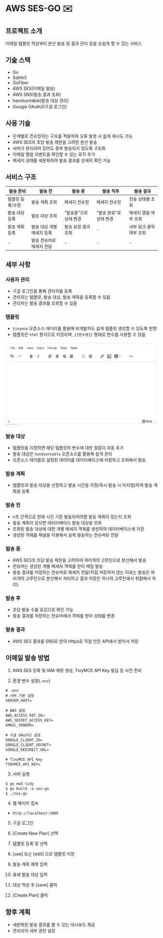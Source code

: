 # AWS SES-GO ✉️

## 프로젝트 소개

이메일 템플릿 작성부터 분산 발송 및 결과 관리 등을 손쉽게 할 수 있는 서비스

## 기술 스택

- Go
- Sqlite3
- GoFiber
- AWS SES(이메일 발송)
- AWS SNS(발송 결과 조회)
- handsontable(발송 대상 관리)
- Google OAuth2(구글 로그인)

## 사용 기술

- 단계별로 컨슈밍하는 구조를 적용하여 오류 발생 시 쉽게 재시도 가능
- AWS SES의 초당 발송 제한을 고려한 분산 발송
- 서버가 분리되어 있어도 중복 발송되지 않도록 구조화
- 이메일 열람 이벤트를 확인할 수 있는 로직 추가
- 메세지 상태를 세분화하여 발송 결과를 상세히 확인 가능

## 서비스 구조

| 발송 준비     | 발송 전            | 발송 중          | 발송 직후          | 발송 결과          |
|-----------|-----------------|---------------|----------------|----------------|
| 템플릿 등록/수정 | 발송 계획 조회        | 메세지 컨슈밍       | 메세지 컨슈밍        | 전송 상태별 조회      |
| 발송 대상 등록  | 발송 대상 조회        | "발송중"으로 상태 변경 | "발송 완료"로 상태 변경 | 메세지 열람 여부 조회   |
| 발송 계획 등록  | 발송 대상 개별 메세지 등록 | 발송 요청 결과 조회   | -              | 내부 링크 클릭 여부 조회 |
| -         | 발송 컨슈머로 메세지 전달  | -             | -              | -              |

## 세부 사항

### 사용자 관리

- 구글 로그인을 통해 관리자를 등록
- 관리자는 템플릿, 발송 대상, 발송 계획을 등록할 수 있음
- 관리자는 발송 결과를 조회할 수 있음

### 템플릿

- `tinymce` 오픈소스 에디터를 활용해 비개발자도 쉽게 템플릿 생성할 수 있도록 반영
- 템플릿은 `html` 형식으로 저장되며, `{{변수명}}` 형태로 변수를 사용할 수 있음

![img.png](docs/img.png)

### 발송 대상

- 템플릿을 지정하면 해당 템플릿의 변수에 대한 컬럼이 자동 추가
- 발송 대상은 `handsontable` 오픈소스를 활용해 쉽게 관리
- 오픈소스 테이블로 설정된 데이터를 데이터베이스에 저장하고 조회해서 발송

### 발송 계획

- 템플릿과 발송 대상을 선정하고 발송 시간을 지정(즉시 발송 시 미지정)하여 발송 계획을 등록

### 발송 전

- n초 간격으로 현재 시간 기준 발송되어야할 발송 계획이 있는지 조회
- 발송 계획이 있으면 데이터베이스 발송 대상을 조회
- 조회된 발송 대상에 대한 개별 메세지 객체를 생성하여 데이터베이스에 저장
- 생성된 객체를 채널을 이용해서 실제 발송하는 컨슈머로 전달

### 발송 중

- AWS SES의 초당 발송 제한을 고려하여 여러개의 고루틴으로 분산해서 발송
- 컨슈머는 생성된 개별 메세지 객체를 받아 메일 발송
- 발송 결과를 저장하는 컨슈머로 메세지 전달(직접 저장하지 않는 이유는 발송은 여러개의 고루틴으로 분산해서 처리하고 결과 저장은 하나의 고루틴에서 취합해서 처리)

### 발송 후

- 초당 발송 수를 로깅으로 확인 가능
- 발송 결과를 저장하는 컨슈머에서 객체를 받아 상태를 변경

### 발송 결과

- AWS SES 결과를 SNS로 받아 Https로 직접 만든 API에서 받아서 저장

## 이메일 발송 방법

1. AWS SES 등록 및 IAM 계정 생성, TinyMCE API Key 발급 등 사전 준비

2. 환경 변수 설정(`.env`)

```shell
# .env
# 서버 기본 설정
SERVER_HOST=

# AWS 설정
AWS_ACCESS_KEY_ID=
AWS_SECRET_ACCESS_KEY=
EMAIL_SENDER=

# 구글 OAuth2 설정
GOOGLE_CLIENT_ID=
GOOGLE_CLIENT_SECRET=
GOOGLE_REDIRECT_URL=

# TinyMCE API Key
TINYMCE_API_KEY=
```

3. 서버 실행

```shell
$ go mod tidy
$ go build -o ses-go
$ ./ses-go
```

4. 웹 페이지 접속

- `http://localhost:3000`

5. 구글 로그인

6. [Create New Plan] 선택

7. 템플릿 등록 및 선택

8. [use] 또는 [edit] 으로 템플릿 지정

9. 발송 계획 제목 입력

10. 표에 발송 대상 입력

11. 대상 작성 후 [save] 클릭

12. [Create Plan] 클릭

## 향후 계획

- 세분화된 발송 결과를 볼 수 있는 대시보드 제공
- 관리자의 세부 권한 설정
